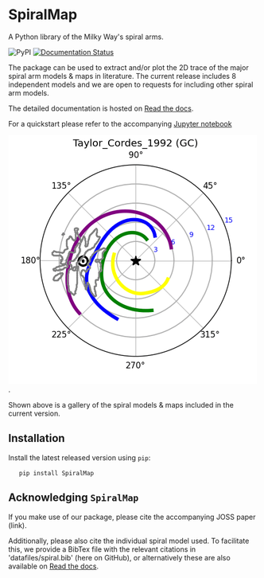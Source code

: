 # SpiralMap 
A Python library of the Milky Way's spiral arms. 

![PyPI](https://img.shields.io/pypi/v/SpiralMap)
[![Documentation Status](https://app.readthedocs.org/projects/spiralmap/badge/?version=latest)](https://spiralmap.readthedocs.io/en/latest/?badge=latest)

The package can be used to extract and/or plot the 2D trace of the major spiral arm models & maps in literature. The current release includes 8 independent models and we are open to requests for including other spiral arm models. 

The detailed documentation is hosted on [Read the docs](https://spiralmap.readthedocs.io/en/latest/#api-docs).

For a quickstart please refer to the accompanying [Jupyter notebook](https://github.com/Abhaypru/SpiralMap/blob/main/demo_spiralmap.ipynb)


![image info](src/SpiralMap/movie_.gif).

Shown above is a gallery of the spiral models & maps included in the current version. 

Installation
-------------

Install the latest released version using ``pip``:

```
   pip install SpiralMap
```


Acknowledging ``SpiralMap``
---------------------------------------
If you make use of our package, please cite the accompanying JOSS paper (link). 

Additionally, please also cite the individual spiral model used. To facilitate this, we provide a BibTex file with the relevant citations in 'datafiles/spiral.bib' (here on GitHub),
or alternatively these are also available on [Read the docs](https://spiralmap.readthedocs.io/en/latest/#api-docs).

